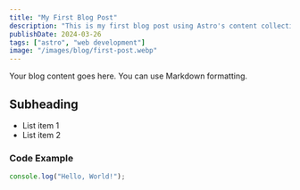 ```yaml
---
title: "My First Blog Post"
description: "This is my first blog post using Astro's content collections"
publishDate: 2024-03-26
tags: ["astro", "web development"]
image: "/images/blog/first-post.webp"
---
```


Your blog content goes here. You can use Markdown formatting.

## Subheading

- List item 1
- List item 2

### Code Example

```js
console.log("Hello, World!");
